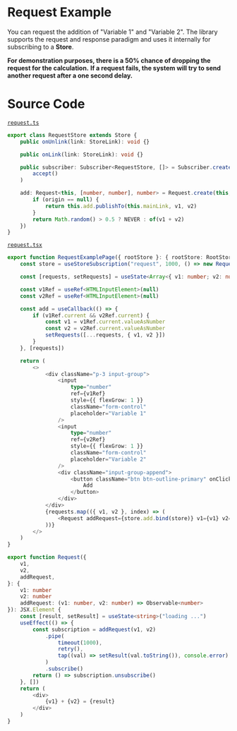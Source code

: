# Request Example

You can request the addition of "Variable 1" and "Variable 2". The library supports the request and response paradigm and uses it internally for subscribing to a **Store**.

**For demonstration purposes, there is a 50% chance of dropping the request for the calculation.**
**If a request fails, the system will try to send another request after a one second delay.**

# Source Code

[`request.ts`](https://github.com/cocoss-org/co-share/blob/master/examples/stores/request.ts)

```typescript
export class RequestStore extends Store {
    public onUnlink(link: StoreLink): void {}

    public onLink(link: StoreLink): void {}

    public subscriber: Subscriber<RequestStore, []> = Subscriber.create(RequestStore, (connection, accept, deny) =>
        accept()
    )

    add: Request<this, [number, number], number> = Request.create(this, "add", (origin, v1: number, v2: number) => {
        if (origin == null) {
            return this.add.publishTo(this.mainLink, v1, v2)
        }
        return Math.random() > 0.5 ? NEVER : of(v1 + v2)
    })
}
```

[`request.tsx`](https://github.com/cocoss-org/co-share/blob/master/examples/pages/request.tsx)

```typescript
export function RequestExamplePage({ rootStore }: { rootStore: RootStore }): JSX.Element {
    const store = useStoreSubscription("request", 1000, () => new RequestStore(), undefined, rootStore)

    const [requests, setRequests] = useState<Array<{ v1: number; v2: number }>>([])

    const v1Ref = useRef<HTMLInputElement>(null)
    const v2Ref = useRef<HTMLInputElement>(null)

    const add = useCallback(() => {
        if (v1Ref.current && v2Ref.current) {
            const v1 = v1Ref.current.valueAsNumber
            const v2 = v2Ref.current.valueAsNumber
            setRequests([...requests, { v1, v2 }])
        }
    }, [requests])

    return (
        <>
            <div className="p-3 input-group">
                <input
                    type="number"
                    ref={v1Ref}
                    style={{ flexGrow: 1 }}
                    className="form-control"
                    placeholder="Variable 1"
                />
                <input
                    type="number"
                    ref={v2Ref}
                    style={{ flexGrow: 1 }}
                    className="form-control"
                    placeholder="Variable 2"
                />
                <div className="input-group-append">
                    <button className="btn btn-outline-primary" onClick={add} type="button">
                        Add
                    </button>
                </div>
            </div>
            {requests.map(({ v1, v2 }, index) => (
                <Request addRequest={store.add.bind(store)} v1={v1} v2={v2} key={index} />
            ))}
        </>
    )
}

export function Request({
    v1,
    v2,
    addRequest,
}: {
    v1: number
    v2: number
    addRequest: (v1: number, v2: number) => Observable<number>
}): JSX.Element {
    const [result, setResult] = useState<string>("loading ...")
    useEffect(() => {
        const subscription = addRequest(v1, v2)
            .pipe(
                timeout(1000),
                retry(),
                tap((val) => setResult(val.toString()), console.error)
            )
            .subscribe()
        return () => subscription.unsubscribe()
    }, [])
    return (
        <div>
            {v1} + {v2} = {result}
        </div>
    )
}
```
